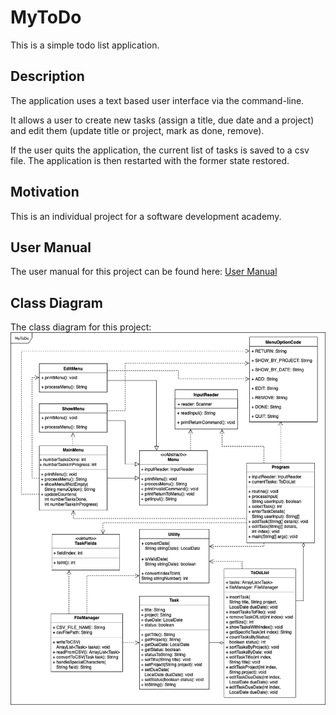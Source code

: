 # MyToDo
This is a simple todo list application.

## Description
The application uses a text based user interface via the command-line.

It allows a user to create new tasks (assign a title, due date and a project) and edit them (update title or project, mark as done, remove).

If the user quits the application, the current list of tasks is saved to a csv file. The application is then restarted with the former state restored.

## Motivation
This is an individual project for a software development academy.

## User Manual
The user manual for this project can be found here:
[User Manual](USER_MANUAL.md)

## Class Diagram
The class diagram for this project:
![Class Diagram](class_diagram.png?raw=true "Class Diagram")
